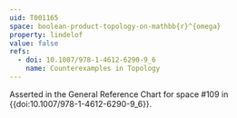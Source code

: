 ```yaml
---
uid: T001165
space: boolean-product-topology-on-mathbb{r}^{omega}
property: lindelof
value: false
refs:
  - doi: 10.1007/978-1-4612-6290-9_6
    name: Counterexamples in Topology
---
```

Asserted in the General Reference Chart for space #109 in
{{doi:10.1007/978-1-4612-6290-9_6}}.
